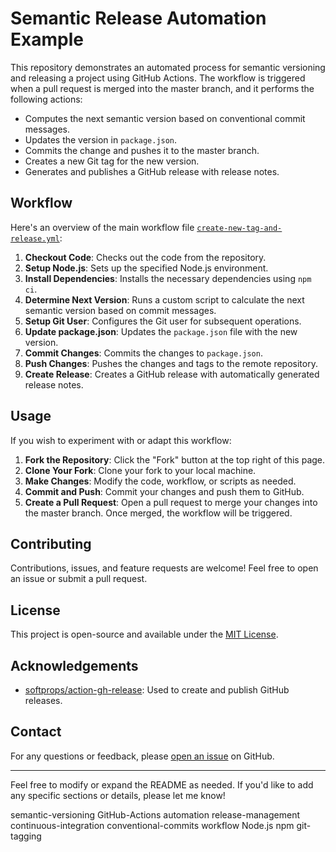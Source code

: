 # Semantic Release Automation Example

This repository demonstrates an automated process for semantic versioning and releasing a project using GitHub Actions. The workflow is triggered when a pull request is merged into the master branch, and it performs the following actions:

- Computes the next semantic version based on conventional commit messages.
- Updates the version in `package.json`.
- Commits the change and pushes it to the master branch.
- Creates a new Git tag for the new version.
- Generates and publishes a GitHub release with release notes.

## Workflow

Here's an overview of the main workflow file [`create-new-tag-and-release.yml`](.github/workflows/create-release.yml):

1. **Checkout Code**: Checks out the code from the repository.
2. **Setup Node.js**: Sets up the specified Node.js environment.
3. **Install Dependencies**: Installs the necessary dependencies using `npm ci`.
4. **Determine Next Version**: Runs a custom script to calculate the next semantic version based on commit messages.
5. **Setup Git User**: Configures the Git user for subsequent operations.
6. **Update package.json**: Updates the `package.json` file with the new version.
7. **Commit Changes**: Commits the changes to `package.json`.
8. **Push Changes**: Pushes the changes and tags to the remote repository.
9. **Create Release**: Creates a GitHub release with automatically generated release notes.

## Usage

If you wish to experiment with or adapt this workflow:

1. **Fork the Repository**: Click the "Fork" button at the top right of this page.
2. **Clone Your Fork**: Clone your fork to your local machine.
3. **Make Changes**: Modify the code, workflow, or scripts as needed.
4. **Commit and Push**: Commit your changes and push them to GitHub.
5. **Create a Pull Request**: Open a pull request to merge your changes into the master branch. Once merged, the workflow will be triggered.

## Contributing

Contributions, issues, and feature requests are welcome! Feel free to open an issue or submit a pull request.

## License

This project is open-source and available under the [MIT License](LICENSE).

## Acknowledgements

- [softprops/action-gh-release](https://github.com/softprops/action-gh-release): Used to create and publish GitHub releases.

## Contact

For any questions or feedback, please [open an issue](https://github.com/domengabrovsek/semantic-release-example/issues) on GitHub.

---

Feel free to modify or expand the README as needed. If you'd like to add any specific sections or details, please let me know!

semantic-versioning GitHub-Actions automation release-management continuous-integration conventional-commits workflow Node.js npm git-tagging
